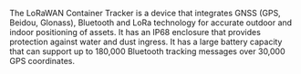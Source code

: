 The LoRaWAN Container Tracker is a device that integrates GNSS (GPS, Beidou, Glonass), Bluetooth and LoRa technology for accurate outdoor and indoor positioning of assets. It has an IP68 enclosure that provides protection against water and dust ingress. It has a large battery capacity that can support up to 180,000 Bluetooth tracking messages over 30,000 GPS coordinates.

